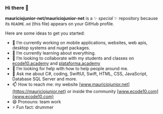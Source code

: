 ### Hi there 👋


**mauriciojunior-net/mauriciojunior-net** is a ✨ _special_ ✨ repository because its `README.md` (this file) appears on your GitHub profile.

Here are some ideas to get you started:

- 🔭 I’m currently working on mobile applications, websites, web apis, desktop systems and nuget packages.
- 🌱 I’m currently learning about everything.
- 👯 I’m looking to collaborate with my students and classes on [ecode10.academy](https://ecode10.academy) and [plataforma.academy](https://plataforma.academy)
- 🤔 I’m looking for help with how to help people around me.
- 💬 Ask me about C#, coding, SwiftUI, Swift, HTML, CSS, JavaScript, Database SQL Server and more.
- 📫 How to reach me: my website [www.mauriciojunior.net](https://mauriciojunior.net) or inside the community [www.ecode10.com](www.ecode10.com)
- 😄 Pronouns: team work
- ⚡ Fun fact: drummer

